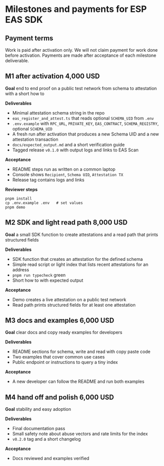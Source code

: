 # Milestones and payments for ESP EAS SDK

## Payment terms
Work is paid after activation only. We will not claim payment for work done before activation. Payments are made after acceptance of each milestone deliverable.

## M1 after activation  4,000 USD
**Goal**  end to end proof on a public test network from schema to attestation with a short how to

**Deliverables**
- Minimal attestation schema string in the repo
- `eas_register_and_attest.ts` that reads optional `SCHEMA_UID` from `.env`
- `.env.example` with `RPC_URL`, `PRIVATE_KEY`, `EAS_CONTRACT`, `SCHEMA_REGISTRY`, optional `SCHEMA_UID`
- A fresh run after activation that produces a new Schema UID and a new attestation transaction
- `docs/expected_output.md` and a short verification guide
- Tagged release `v0.1.0` with output logs and links to EAS Scan

**Acceptance**
- README steps run as written on a common laptop
- Console shows `Recipient`, `Schema UID`, `Attestation TX`
- Release tag contains logs and links

**Reviewer steps**
```
pnpm install
cp .env.example .env   # set values
pnpm demo
```

## M2 SDK and light read path  8,000 USD
**Goal**  a small SDK function to create attestations and a read path that prints structured fields

**Deliverables**
- SDK function that creates an attestation for the defined schema
- Simple read script or light index that lists recent attestations for an address
- `pnpm run typecheck` green
- Short how to with expected output

**Acceptance**
- Demo creates a live attestation on a public test network
- Read path prints structured fields for at least one attestation

## M3 docs and examples  6,000 USD
**Goal**  clear docs and copy ready examples for developers

**Deliverables**
- README sections for schema, write and read with copy paste code
- Two examples that cover common use cases
- Public endpoint or instructions to query a tiny index

**Acceptance**
- A new developer can follow the README and run both examples

## M4 hand off and polish  6,000 USD
**Goal**  stability and easy adoption

**Deliverables**
- Final documentation pass
- Small safety note about abuse vectors and rate limits for the index
- `v0.2.0` tag and a short changelog

**Acceptance**
- Docs reviewed and examples verified
